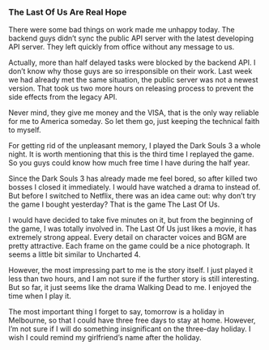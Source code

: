 ### The Last Of Us Are Real Hope
There were some bad things on work made me unhappy today. The backend guys didn’t sync the public API server with the latest developing API server. They left quickly from office without any message to us.

Actually, more than half delayed tasks were blocked by the backend API. I don’t know why those guys are so irresponsible on their work. Last week we had already met the same situation, the public server was not a newest version. That took us two more hours on releasing process to prevent the side effects from the legacy API.

Never mind, they give me money and the VISA, that is the only way reliable for me to America someday. So let them go, just keeping the technical faith to myself.

For getting rid of the unpleasant memory, I played the Dark Souls 3 a whole night. It is worth mentioning that this is the third time I replayed the game. So you guys could know how much free time I have during the half year.

Since the Dark Souls 3 has already made me feel bored, so after killed two bosses I closed it immediately. I would have watched a drama to instead of. But before I switched to Netflix, there was an idea came out: why don’t try the game I bought yesterday? That is the game The Last Of Us.

I would have decided to take five minutes on it, but from the beginning of the game, I was totally involved in. The Last Of Us just likes a movie, it has extremely strong appeal. Every detail on character voices and BGM are pretty attractive. Each frame on the game could be a nice photograph. It seems a little bit similar to Uncharted 4.

However, the most impressing part to me is the story itself. I just played it less than two hours, and I am not sure if the further story is still interesting. But so far, it just seems like the drama Walking Dead to me. I enjoyed the time when I play it.

The most important thing I forget to say, tomorrow is a holiday in Melbourne, so that I could have three free days to stay at home. However, I’m not sure if I will do something insignificant on the three-day holiday. I wish I could remind  my girlfriend’s name after the holiday.
